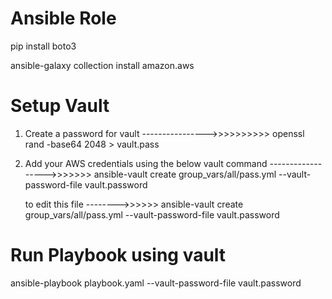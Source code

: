 Ansible Role 
=============

pip install boto3

ansible-galaxy collection install amazon.aws


Setup Vault
=============

1. Create a password for vault ---------------->>>>>>>>>>
   openssl rand -base64 2048 > vault.pass
   
2. Add your AWS credentials using the below vault command  ------------------>>>>>>>
   ansible-vault create group_vars/all/pass.yml --vault-password-file vault.password

   to edit this file -------->>>>>>
   ansible-vault create group_vars/all/pass.yml --vault-password-file vault.password

 
Run Playbook using vault 
=========================
 
ansible-playbook playbook.yaml --vault-password-file vault.password
